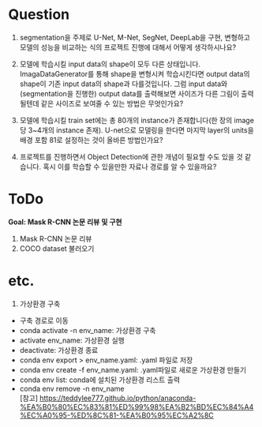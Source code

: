 # Question

1. segmentation을 주제로 U-Net, M-Net, SegNet, DeepLab을 구현, 변형하고 모델의 성능을 비교하는 식의 프로젝트 진행에 대해서 어떻게 생각하시나요?

2. 모델에 학습시킬 input data의 shape이 모두 다른 상태입니다. ImagaDataGenerator를 통해 shape을 변형시켜 학습시킨다면 output data의 shape이 기존 input data의 shape과 다를것입니다. 그럼 input data와 (segmentation을 진행한) output data를 출력해보면 사이즈가 다른 그림이 출력될텐데 같은 사이즈로 보여줄 수 있는 방법은 무엇인가요?

3. 모델에 학습시킬 train set에는 총 80개의 instance가 존재합니다(한 장의 image당 3~4개의 instance 존재). U-net으로 모델링을 한다면 마지막 layer의 units을 배경 포함 81로 설정하는 것이 올바른 방법인가요?

4. 프로젝트를 진행하면서 Object Detection에 관한 개념이 필요할 수도 있을 것 같습니다. 혹시 이를 학습할 수 있을만한 자료나 경로를 알 수 있을까요?

# ToDo
**Goal: Mask R-CNN 논문 리뷰 및 구현**

1. Mask R-CNN 논문 리뷰
2. COCO dataset 불러오기

# etc.
1. 가상환경 구축
* 구축 경로로 이동
* conda activate -n env_name: 가상환경 구축
* activate env_name: 가상환경 실행
* deactivate: 가상환경 종료
* conda env export > env_name.yaml: .yaml 파일로 저장
* conda env create -f env_name.yaml: .yaml파일로 새로운 가상환경 만들기
* conda env list: conda에 설치된 가상환경 리스트 출력
* conda env remove -n env_name<br>
[참고] https://teddylee777.github.io/python/anaconda-%EA%B0%80%EC%83%81%ED%99%98%EA%B2%BD%EC%84%A4%EC%A0%95-%ED%8C%81-%EA%B0%95%EC%A2%8C

